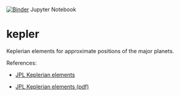 [![Binder](https://mybinder.org/badge_logo.svg)](https://mybinder.org/v2/gh/cmbennett01/kepler.git/master) Jupyter Notebook

# kepler
Keplerian elements for approximate positions of the major planets.

References:

- [JPL Keplerian elements](https://ssd.jpl.nasa.gov/?planet_pos)

- [JPL Keplerian elements (pdf)](http://ssd.jpl.nasa.gov/txt/aprx_pos_planets.pdf)
